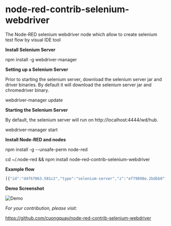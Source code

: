 # node-red-contrib-selenium-webdriver
The Node-RED selenium webdriver node which allow to create selenium test flow by visual IDE tool

**Install Selenium Server**

npm install -g webdriver-manager

**Setting up a Selenium Server**

Prior to starting the selenium server, download the selenium server jar and driver binaries. By default it will download the selenium server jar and chromedriver binary.

webdriver-manager update

**Starting the Selenium Server**

By default, the selenium server will run on http://localhost:4444/wd/hub.

webdriver-manager start

**Install Node-RED and nodes**

npm install -g --unsafe-perm node-red

cd ~/.node-red && npm install node-red-contrib-selenium-webdriver

**Example flow**

```javascript
[{"id":"d4f67063.581c2","type":"selenium-server","z":"ef79898e.2bdbb8","remoteurl":"http://localhost:4444/wd/hub","browser":"chrome"},{"id":"deb0bcc4.f2399","type":"inject","z":"ef79898e.2bdbb8","name":"","topic":"","payload":"","payloadType":"date","repeat":"","crontab":"","once":false,"x":177,"y":109,"wires":[["b6f77d7e.100c6"]]},{"id":"b6f77d7e.100c6","type":"open-web","z":"ef79898e.2bdbb8","name":"","weburl":"https://www.google.com/","webtitle":"Google","webtimeout":"3000","server":"d4f67063.581c2","x":180,"y":224,"wires":[["7793c131.35515"]]},{"id":"7d2f1c2b.532854","type":"close-web","z":"ef79898e.2bdbb8","name":"","x":675,"y":208,"wires":[["7aa6be72.c2427"]]},{"id":"779e68.fadad198","type":"delay","z":"ef79898e.2bdbb8","name":"","pauseType":"delay","timeout":"3","timeoutUnits":"seconds","rate":"1","rateUnits":"second","randomFirst":"1","randomLast":"5","randomUnits":"seconds","drop":false,"x":679,"y":293,"wires":[["7d2f1c2b.532854"]]},{"id":"7793c131.35515","type":"find-object","z":"ef79898e.2bdbb8","name":"","selector":"name","text":"btnK","x":197,"y":401,"wires":[["4a540ada.673654"]]},{"id":"4a540ada.673654","type":"get-value","z":"ef79898e.2bdbb8","name":"","expected":"Google Search1","x":312,"y":324,"wires":[["6870873b.5511b8","a9fc3003.39cdc"]]},{"id":"6870873b.5511b8","type":"find-object","z":"ef79898e.2bdbb8","name":"","selector":"name","text":"q","x":391,"y":148,"wires":[["8da49b19.99a9b8"]]},{"id":"8da49b19.99a9b8","type":"send-keys","z":"ef79898e.2bdbb8","name":"","text":"cuongdd1","x":429,"y":211,"wires":[["ca1c4a72.d680c8"]]},{"id":"ca1c4a72.d680c8","type":"find-object","z":"ef79898e.2bdbb8","name":"","selector":"name","text":"btnG","x":490,"y":279,"wires":[["a9e170ec.c05af"]]},{"id":"a9e170ec.c05af","type":"click-on","z":"ef79898e.2bdbb8","name":"","x":512,"y":359,"wires":[["8721fdfd.7dd18"]]},{"id":"7aa6be72.c2427","type":"debug","z":"ef79898e.2bdbb8","name":"","active":true,"console":"false","complete":"false","x":665,"y":120,"wires":[]},{"id":"8721fdfd.7dd18","type":"run-script","z":"ef79898e.2bdbb8","name":"","func":"\nreturn arguments[0].innerHTML;","x":579,"y":415,"wires":[["779e68.fadad198"]]},{"id":"a9fc3003.39cdc","type":"debug","z":"ef79898e.2bdbb8","name":"","active":true,"console":"false","complete":"errors","x":370.5,"y":430,"wires":[]}]
```
**Demo Screenshot**

![Demo](https://raw.githubusercontent.com/cuongquay/node-red-contrib-selenium-webdriver/master/images/demo.png)

*For your contribution, please visit:*

https://github.com/cuongquay/node-red-contrib-selenium-webdriver

